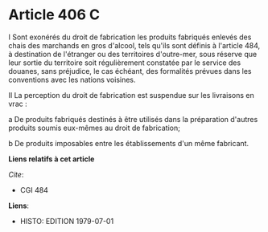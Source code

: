 # Article 406 C

I  Sont exonérés du droit de fabrication les produits fabriqués enlevés des chais des marchands en gros d'alcool, tels qu'ils
sont définis à l'article 484, à destination de l'étranger ou des territoires d'outre-mer, sous réserve que leur sortie du
territoire soit régulièrement constatée par le service des douanes, sans préjudice, le cas échéant, des formalités prévues
dans les conventions avec les nations voisines.

II  La perception du droit de fabrication est suspendue sur les livraisons en vrac :

a  De produits fabriqués destinés à être utilisés dans la préparation d'autres produits soumis eux-mêmes au droit de
fabrication;

b  De produits imposables entre les établissements d'un même fabricant.

**Liens relatifs à cet article**

_Cite_:

  - CGI 484

**Liens**:

  - HISTO: EDITION 1979-07-01
